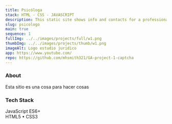 ```yaml
---
title: Psicóloga
stack: HTML - CSS - JAVASCRIPT
description: This static site shows info and contacts for a professional.
slug: psicologo
main: true
sequence: 1
fullImg: ../../images/projects/full/w1.png
thumbImg: ../../images/projects/thumb/w1.png
imageAlt: Logo estudio juridico
app: https://www.youtube.com/
repo: https://github.com/mhsmith321/GA-project-1-captcha
---
```


### About

Esta sitio es una cosa para hacer cosas

### Tech Stack

JavaScript ES6+  
HTML5 • CSS3
